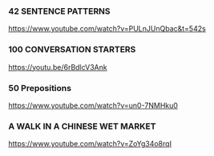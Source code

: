 ### 42 SENTENCE PATTERNS

https://www.youtube.com/watch?v=PULnJUnQbac&t=542s

### 100 CONVERSATION STARTERS

https://youtu.be/6rBdlcV3Ank

### 50 Prepositions

https://www.youtube.com/watch?v=un0-7NMHku0

### A WALK IN A CHINESE WET MARKET

https://www.youtube.com/watch?v=ZoYg34o8rqI




